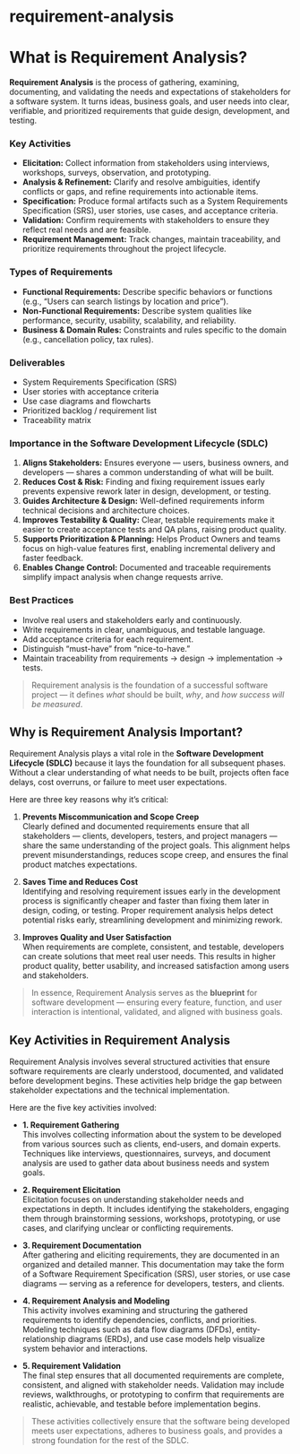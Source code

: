 # requirement-analysis
# What is Requirement Analysis?

**Requirement Analysis** is the process of gathering, examining, documenting, and validating the needs and expectations of stakeholders for a software system. It turns ideas, business goals, and user needs into clear, verifiable, and prioritized requirements that guide design, development, and testing.

### Key Activities
- **Elicitation:** Collect information from stakeholders using interviews, workshops, surveys, observation, and prototyping.
- **Analysis & Refinement:** Clarify and resolve ambiguities, identify conflicts or gaps, and refine requirements into actionable items.
- **Specification:** Produce formal artifacts such as a System Requirements Specification (SRS), user stories, use cases, and acceptance criteria.
- **Validation:** Confirm requirements with stakeholders to ensure they reflect real needs and are feasible.
- **Requirement Management:** Track changes, maintain traceability, and prioritize requirements throughout the project lifecycle.

### Types of Requirements
- **Functional Requirements:** Describe specific behaviors or functions (e.g., “Users can search listings by location and price”).
- **Non-Functional Requirements:** Describe system qualities like performance, security, usability, scalability, and reliability.
- **Business & Domain Rules:** Constraints and rules specific to the domain (e.g., cancellation policy, tax rules).

### Deliverables
- System Requirements Specification (SRS)
- User stories with acceptance criteria
- Use case diagrams and flowcharts
- Prioritized backlog / requirement list
- Traceability matrix

### Importance in the Software Development Lifecycle (SDLC)
1. **Aligns Stakeholders:** Ensures everyone — users, business owners, and developers — shares a common understanding of what will be built.
2. **Reduces Cost & Risk:** Finding and fixing requirement issues early prevents expensive rework later in design, development, or testing.
3. **Guides Architecture & Design:** Well-defined requirements inform technical decisions and architecture choices.
4. **Improves Testability & Quality:** Clear, testable requirements make it easier to create acceptance tests and QA plans, raising product quality.
5. **Supports Prioritization & Planning:** Helps Product Owners and teams focus on high-value features first, enabling incremental delivery and faster feedback.
6. **Enables Change Control:** Documented and traceable requirements simplify impact analysis when change requests arrive.

### Best Practices
- Involve real users and stakeholders early and continuously.
- Write requirements in clear, unambiguous, and testable language.
- Add acceptance criteria for each requirement.
- Distinguish “must-have” from “nice-to-have.”
- Maintain traceability from requirements → design → implementation → tests.

> Requirement analysis is the foundation of a successful software project — it defines *what* should be built, *why*, and *how success will be measured*.

## Why is Requirement Analysis Important?

Requirement Analysis plays a vital role in the **Software Development Lifecycle (SDLC)** because it lays the foundation for all subsequent phases. Without a clear understanding of what needs to be built, projects often face delays, cost overruns, or failure to meet user expectations.

Here are three key reasons why it’s critical:

1. **Prevents Miscommunication and Scope Creep**  
   Clearly defined and documented requirements ensure that all stakeholders — clients, developers, testers, and project managers — share the same understanding of the project goals. This alignment helps prevent misunderstandings, reduces scope creep, and ensures the final product matches expectations.

2. **Saves Time and Reduces Cost**  
   Identifying and resolving requirement issues early in the development process is significantly cheaper and faster than fixing them later in design, coding, or testing. Proper requirement analysis helps detect potential risks early, streamlining development and minimizing rework.

3. **Improves Quality and User Satisfaction**  
   When requirements are complete, consistent, and testable, developers can create solutions that meet real user needs. This results in higher product quality, better usability, and increased satisfaction among users and stakeholders.

> In essence, Requirement Analysis serves as the **blueprint** for software development — ensuring every feature, function, and user interaction is intentional, validated, and aligned with business goals.

## Key Activities in Requirement Analysis

Requirement Analysis involves several structured activities that ensure software requirements are clearly understood, documented, and validated before development begins. These activities help bridge the gap between stakeholder expectations and the technical implementation.

Here are the five key activities involved:

- **1. Requirement Gathering**  
  This involves collecting information about the system to be developed from various sources such as clients, end-users, and domain experts. Techniques like interviews, questionnaires, surveys, and document analysis are used to gather data about business needs and system goals.

- **2. Requirement Elicitation**  
  Elicitation focuses on understanding stakeholder needs and expectations in depth. It includes identifying the stakeholders, engaging them through brainstorming sessions, workshops, prototyping, or use cases, and clarifying unclear or conflicting requirements.

- **3. Requirement Documentation**  
  After gathering and eliciting requirements, they are documented in an organized and detailed manner. This documentation may take the form of a Software Requirement Specification (SRS), user stories, or use case diagrams — serving as a reference for developers, testers, and clients.

- **4. Requirement Analysis and Modeling**  
  This activity involves examining and structuring the gathered requirements to identify dependencies, conflicts, and priorities. Modeling techniques such as data flow diagrams (DFDs), entity-relationship diagrams (ERDs), and use case models help visualize system behavior and interactions.

- **5. Requirement Validation**  
  The final step ensures that all documented requirements are complete, consistent, and aligned with stakeholder needs. Validation may include reviews, walkthroughs, or prototyping to confirm that requirements are realistic, achievable, and testable before implementation begins.

> These activities collectively ensure that the software being developed meets user expectations, adheres to business goals, and provides a strong foundation for the rest of the SDLC.
